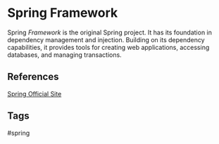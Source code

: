 # Spring Framework 

Spring *Framework* is the original Spring project. It has its foundation in dependency management and injection. Building on its dependency capabilities, it provides tools for creating web applications, accessing databases, and managing transactions.  

## References
[Spring Official Site](spring.io)

## Tags
#spring
